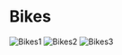 # Bikes
![Bikes1](https://user-images.githubusercontent.com/56332687/230006653-621e8f97-2e6e-41b8-a583-d2dbf909c4d4.png)
![Bikes2](https://user-images.githubusercontent.com/56332687/230006701-62d4a0f7-0778-4e90-85cd-9e891b30ec0d.png)
![Bikes3](https://user-images.githubusercontent.com/56332687/230006727-42ec957f-3bec-4d2b-849a-c5bd05537f6f.png)
